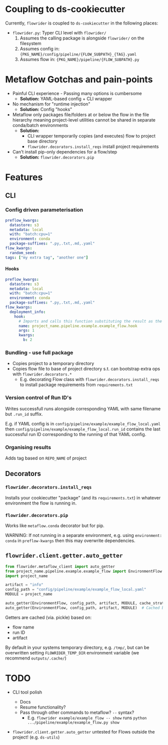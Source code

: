 # Coupling to ds-cookiecutter

Currently, `flowrider` is coupled to `ds-cookiecutter` in the following places:

- `flowrider.py`: Typer CLI level with `flowrider/`
  1. Assumes the calling package is alongside `flowrider/` on the filesystem
  2. Assumes config in: `{PKG_NAME}/config/pipeline/{FLOW_SUBPATH}_{TAG}.yaml`
  3. Assumes flow in: `{PKG_NAME}/pipeline/{FLOW_SUBPATH}.py`

# Metaflow Gotchas and pain-points

- Painful CLI experience - Passing many options is cumbersome
  - **Solution:** YAML-based config + CLI wrapper
- No mechanism for "runtime injection"
  - **Solution:** Config "hooks"
- Metaflow only packages file/folders at or below the flow in the file hierarchy meaning project-level utilities cannot be shared in separate conda/batch environments
  - **Solution:**
    - CLI wrapper temporarily copies (and executes) flow to project base directory
    - `flowrider.decorators.install_reqs` install project requirements
- Can't install pip-only dependencies for a flow/step
  - **Solution:** `flowrider.decorators.pip`

# Features

## CLI

### Config driven parameterisation

```yaml
preflow_kwargs:
  datastore: s3
  metadata: local
  with: "batch:cpu=1"
  environment: conda
  package-suffixes: ".py,.txt,.md,.yaml"
flow_kwargs:
  random_seed:
tags: ["my extra tag", "another one"]
```

#### Hooks

```yaml
preflow_kwargs:
  datastore: s3
  metadata: local
  with: "batch:cpu=1"
  environment: conda
  package-suffixes: ".py,.txt,.md,.yaml"
flow_kwargs:
  deployment_info:
    hook:
      # Imports and calls this function substituting the result as the value of `deployment_info`
      name: project_name.pipeline.example.example_flow.hook
      args: 1
      kwargs:
        b: 2
```

### Bundling - use full package

- Copies project to a temporary directory
- Copies flow file to base of project directory s.t. can bootstrap extra ops with `flowrider.decorators.*`
  - E.g. decorating Flow class with `flowrider.decorators.install_reqs` to install package requirements from `requirements.txt`

### Version control of Run ID's

Writes successfull runs alongside corresponding YAML with same filename but `.run_id` suffix.

E.g. if YAML config is in `config/pipeline/example/example_flow_local.yaml` then `config/pipeline/example/example_flow_local.run_id` contains the last successful run ID corresponding to the running of that YAML config.

### Organising results

Adds tag based on `REPO_NAME` of project

## Decorators

### `flowrider.decorators.install_reqs`

Installs your cookiecutter "package" (and its `requirements.txt`) in whatever environment the flow is running in.

### `flowrider.decorators.pip`

Works like `metaflow.conda` decorator but for pip.

WARNING: If not running in a separate environment, e.g. using `environment: conda` in `preflow-kwargs` then this may overwrite dependencies.

## `flowrider.client.getter.auto_getter`

```python
from flowrider.metaflow_client import auto_getter
from project_name.pipeline.example.example_flow import EnvironmentFlow
import project_name

artifact = "info"
config_path = "config/pipeline/example/example_flow_local.yaml"
MODULE = project_name

auto_getter(EnvironmentFlow, config_path, artifact, MODULE, cache_strategy=None)  # No caching
auto_getter(EnvironmentFlow, config_path, artifact, MODULE)  # Cached by default with `flowrider.cache.cache_getter_fn`
```

Getters are cached (via. pickle) based on:

- flow name
- run ID
- artifact

By default in your systems temporary directory, e.g. `/tmp/`, but can be overwritten setting `FLOWRIDER_TEMP_DIR` environment variable (we recommend `outputs/.cache/`)

# TODO

- CLI tool polish

  - Docs
  - Resume functionality?
  - Pass through other commands to metaflow? `--` syntax?
    - E.g. `flowrider example/example_flow -- show` runs `python .../pipeline/example/example_flow.py show`

- `flowrider.client.getter.auto_getter` untested for Flows outside the project! (e.g. `ds-utils`)
